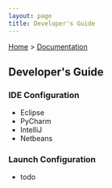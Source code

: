 ```yaml
---
layout: page
title: Developer's Guide
---
```


[Home](../) > [Documentation](./)

## Developer's Guide

### IDE Configuration

 * Eclipse
 * PyCharm
 * IntelliJ
 * Netbeans

### Launch Configuration

 * todo

